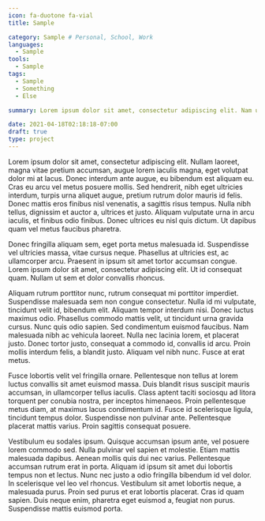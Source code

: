 ```yaml
---
icon: fa-duotone fa-vial
title: Sample

category: Sample # Personal, School, Work
languages: 
  - Sample
tools: 
  - Sample
tags: 
  - Sample
  - Something
  - Else

summary: Lorem ipsum dolor sit amet, consectetur adipiscing elit. Nam ullamcorper porta dui vel feugiat. Aenean sollicitudin tortor in turpis pellentesque feugiat. Sed semper mollis ipsum, vel eleifend velit congue ornare. Donec pellentesque in nunc in vulputate. Vestibulum rhoncus lacus ac elementum euismod.

date: 2021-04-18T02:18:18-07:00
draft: true
type: project
---
```


Lorem ipsum dolor sit amet, consectetur adipiscing elit. Nullam laoreet, magna vitae pretium accumsan, augue lorem iaculis magna, eget volutpat dolor mi at lacus. Donec interdum ante augue, eu bibendum est aliquam eu. Cras eu arcu vel metus posuere mollis. Sed hendrerit, nibh eget ultricies interdum, turpis urna aliquet augue, pretium rutrum dolor mauris id felis. Donec mattis eros finibus nisl venenatis, a sagittis risus tempus. Nulla nibh tellus, dignissim et auctor a, ultrices et justo. Aliquam vulputate urna in arcu iaculis, et finibus odio finibus. Donec ultrices eu nisl quis dictum. Ut dapibus quam vel metus faucibus pharetra.

Donec fringilla aliquam sem, eget porta metus malesuada id. Suspendisse vel ultricies massa, vitae cursus neque. Phasellus at ultricies est, ac ullamcorper arcu. Praesent in ipsum sit amet tortor accumsan congue. Lorem ipsum dolor sit amet, consectetur adipiscing elit. Ut id consequat quam. Nullam ut sem et dolor convallis rhoncus.

Aliquam rutrum porttitor nunc, rutrum consequat mi porttitor imperdiet. Suspendisse malesuada sem non congue consectetur. Nulla id mi vulputate, tincidunt velit id, bibendum elit. Aliquam tempor interdum nisi. Donec luctus maximus odio. Phasellus commodo mattis velit, ut tincidunt urna gravida cursus. Nunc quis odio sapien. Sed condimentum euismod faucibus. Nam malesuada nibh ac vehicula laoreet. Nulla nec lacinia lorem, et placerat justo. Donec tortor justo, consequat a commodo id, convallis id arcu. Proin mollis interdum felis, a blandit justo. Aliquam vel nibh nunc. Fusce at erat metus.

Fusce lobortis velit vel fringilla ornare. Pellentesque non tellus at lorem luctus convallis sit amet euismod massa. Duis blandit risus suscipit mauris accumsan, in ullamcorper tellus iaculis. Class aptent taciti sociosqu ad litora torquent per conubia nostra, per inceptos himenaeos. Proin pellentesque metus diam, at maximus lacus condimentum id. Fusce id scelerisque ligula, tincidunt tempus dolor. Suspendisse non pulvinar ante. Pellentesque placerat mattis varius. Proin sagittis consequat posuere.

Vestibulum eu sodales ipsum. Quisque accumsan ipsum ante, vel posuere lorem commodo sed. Nulla pulvinar vel sapien et molestie. Etiam mattis malesuada dapibus. Aenean mollis quis dui nec varius. Pellentesque accumsan rutrum erat in porta. Aliquam id ipsum sit amet dui lobortis tempus non et lectus. Nunc nec justo a odio fringilla bibendum id vel dolor. In scelerisque vel leo vel rhoncus. Vestibulum sit amet lobortis neque, a malesuada purus. Proin sed purus et erat lobortis placerat. Cras id quam sapien. Duis neque enim, pharetra eget euismod a, feugiat non purus. Suspendisse mattis euismod porta.